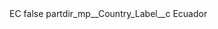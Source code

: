 <?xml version="1.0" encoding="UTF-8"?>
<CustomMetadata xmlns="http://soap.sforce.com/2006/04/metadata" xmlns:xsi="http://www.w3.org/2001/XMLSchema-instance" xmlns:xsd="http://www.w3.org/2001/XMLSchema">
    <label>EC</label>
    <protected>false</protected>
    <values>
        <field>partdir_mp__Country_Label__c</field>
        <value xsi:type="xsd:string">Ecuador</value>
    </values>
</CustomMetadata>
